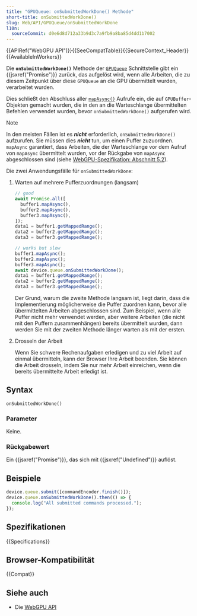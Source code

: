 ```yaml
---
title: "GPUQueue: onSubmittedWorkDone() Methode"
short-title: onSubmittedWorkDone()
slug: Web/API/GPUQueue/onSubmittedWorkDone
l10n:
  sourceCommit: d0e6d8d712a33b9d3c7a9fb9a8ba85d4dd1b7002
---
```


{{APIRef("WebGPU API")}}{{SeeCompatTable}}{{SecureContext_Header}}{{AvailableInWorkers}}

Die **`onSubmittedWorkDone()`** Methode der [`GPUQueue`](/de/docs/Web/API/GPUQueue) Schnittstelle gibt ein {{jsxref("Promise")}} zurück, das aufgelöst wird, wenn alle Arbeiten, die zu diesem Zeitpunkt über diese `GPUQueue` an die GPU übermittelt wurden, verarbeitet wurden.

Dies schließt den Abschluss aller [`mapAsync()`](/de/docs/Web/API/GPUBuffer/mapAsync) Aufrufe ein, die auf `GPUBuffer`-Objekten gemacht wurden, die in den an die Warteschlange übermittelten Befehlen verwendet wurden, bevor `onSubmittedWorkDone()` aufgerufen wird.

> [!NOTE]
> In den meisten Fällen ist es **_nicht_** erforderlich, `onSubmittedWorkDone()` aufzurufen. Sie müssen dies **_nicht_** tun, um einen Puffer zuzuordnen. `mapAsync` garantiert, dass Arbeiten, die der Warteschlange vor dem Aufruf von `mapAsync` übermittelt wurden, vor der Rückgabe von `mapAsync` abgeschlossen sind (siehe [WebGPU-Spezifikation: Abschnitt 5.2](https://www.w3.org/TR/webgpu/#buffer-mapping)).

Die zwei Anwendungsfälle für `onSubmittedWorkDone`:

1. Warten auf mehrere Pufferzuordnungen (langsam)

   ```js
   // good
   await Promise.all([
     buffer1.mapAsync(),
     buffer2.mapAsync(),
     buffer3.mapAsync(),
   ]);
   data1 = buffer1.getMappedRange();
   data2 = buffer2.getMappedRange();
   data3 = buffer3.getMappedRange();
   ```

   ```js
   // works but slow
   buffer1.mapAsync();
   buffer2.mapAsync();
   buffer3.mapAsync();
   await device.queue.onSubmittedWorkDone();
   data1 = buffer1.getMappedRange();
   data2 = buffer2.getMappedRange();
   data3 = buffer3.getMappedRange();
   ```

   Der Grund, warum die zweite Methode langsam ist, liegt darin, dass die Implementierung möglicherweise die Puffer zuordnen kann, bevor alle übermittelten Arbeiten abgeschlossen sind.
   Zum Beispiel, wenn alle Puffer nicht mehr verwendet werden, aber weitere Arbeiten (die nicht mit den Puffern zusammenhängen) bereits übermittelt wurden, dann werden Sie mit der zweiten Methode länger warten als mit der ersten.

2. Drosseln der Arbeit

   Wenn Sie schwere Rechenaufgaben erledigen und zu viel Arbeit auf einmal übermitteln, kann der Browser Ihre Arbeit beenden.
   Sie können die Arbeit drosseln, indem Sie nur mehr Arbeit einreichen, wenn die bereits übermittelte Arbeit erledigt ist.

## Syntax

```js-nolint
onSubmittedWorkDone()
```

### Parameter

Keine.

### Rückgabewert

Ein {{jsxref("Promise")}}, das sich mit {{jsxref("Undefined")}} auflöst.

## Beispiele

```js
device.queue.submit([commandEncoder.finish()]);
device.queue.onSubmittedWorkDone().then(() => {
  console.log("All submitted commands processed.");
});
```

## Spezifikationen

{{Specifications}}

## Browser-Kompatibilität

{{Compat}}

## Siehe auch

- Die [WebGPU API](/de/docs/Web/API/WebGPU_API)
